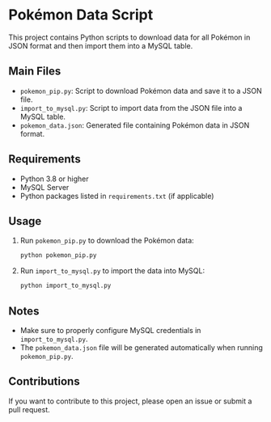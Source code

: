 # Pokémon Data Script

This project contains Python scripts to download data for all Pokémon in JSON format and then import them into a MySQL table.

## Main Files

- `pokemon_pip.py`: Script to download Pokémon data and save it to a JSON file.
- `import_to_mysql.py`: Script to import data from the JSON file into a MySQL table.
- `pokemon_data.json`: Generated file containing Pokémon data in JSON format.

## Requirements

- Python 3.8 or higher
- MySQL Server
- Python packages listed in `requirements.txt` (if applicable)

## Usage

1. Run `pokemon_pip.py` to download the Pokémon data:
   ```bash
   python pokemon_pip.py
   ```

2. Run `import_to_mysql.py` to import the data into MySQL:
   ```bash
   python import_to_mysql.py
   ```

## Notes

- Make sure to properly configure MySQL credentials in `import_to_mysql.py`.
- The `pokemon_data.json` file will be generated automatically when running `pokemon_pip.py`.

## Contributions

If you want to contribute to this project, please open an issue or submit a pull request.